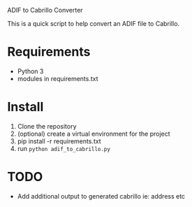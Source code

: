 ADIF to Cabrillo Converter

This is a quick script to help convert an ADIF file to Cabrillo.

# Requirements

- Python 3
- modules in requirements.txt

# Install

1. Clone the repository
2. (optional) create a virtual environment for the project
3. pip install -r requirements.txt
4. run `python adif_to_cabrillo.py`

# TODO

- Add additional output to generated cabrillo ie: address etc
